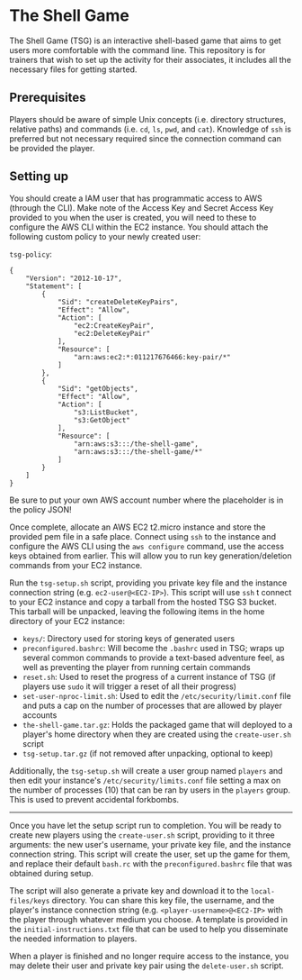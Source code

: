# The Shell Game

The Shell Game (TSG) is an interactive shell-based game that aims to get users more comfortable with the command line. This repository is for trainers that wish to set up the activity for their associates, it includes all the necessary files for getting started.

## Prerequisites

Players should be aware of simple Unix concepts (i.e. directory structures, relative paths) and commands (i.e. `cd`, `ls`, `pwd`, and `cat`). Knowledge of `ssh` is preferred but not necessary required since the connection command can be provided the player.


## Setting up

You should create a IAM user that has programmatic access to AWS (through the CLI). Make note of the Access Key and Secret Access Key provided to you when the user is created, you will need to these to configure the AWS CLI within the EC2 instance. You should attach the following custom policy to your newly created user:

`tsg-policy`:
```
{
    "Version": "2012-10-17",
    "Statement": [
        {
            "Sid": "createDeleteKeyPairs",
            "Effect": "Allow",
            "Action": [
                "ec2:CreateKeyPair",
                "ec2:DeleteKeyPair"
            ],
            "Resource": [
                "arn:aws:ec2:*:011217676466:key-pair/*"
            ]
        },
        {
            "Sid": "getObjects",
            "Effect": "Allow",
            "Action": [
                "s3:ListBucket",
                "s3:GetObject"
            ],
            "Resource": [
                "arn:aws:s3:::/the-shell-game",
                "arn:aws:s3:::/the-shell-game/*"
            ]
        }
    ]
}
```

Be sure to put your own AWS account number where the placeholder is in the policy JSON!

Once complete, allocate an AWS EC2 t2.micro instance and store the provided pem file in a safe place. Connect using `ssh` to the instance and configure the AWS CLI using the `aws configure` command, use the access keys obtained from earlier. This will allow you to run key generation/deletion commands from your EC2 instance.

Run the `tsg-setup.sh` script, providing you private key file and the instance connection string (e.g. `ec2-user@<EC2-IP>`). This script will use `ssh` t connect to your EC2 instance and copy a tarball from the hosted TSG S3 bucket. This tarball will be unpacked, leaving the following items in the home directory of your EC2 instance:


- `keys/`: Directory used for storing keys of generated users
- `preconfigured.bashrc`: Will become the `.bashrc` used in TSG; wraps up several common commands to provide a text-based adventure feel, as well as preventing the player from running certain commands
- `reset.sh`: Used to reset the progress of a current instance of TSG (if players use `sudo` it will trigger a reset of all their progress)
- `set-user-nproc-limit.sh`: Used to edit the `/etc/security/limit.conf` file and puts a cap on the number of processes that are allowed by player accounts
- `the-shell-game.tar.gz`: Holds the packaged game that will deployed to a player's home directory when they are created using the `create-user.sh` script
- `tsg-setup.tar.gz` (if not removed after unpacking, optional to keep)


Additionally, the `tsg-setup.sh` will create a user group named `players` and then edit your instance's `/etc/security/limits.conf` file setting a max on the number of processes (10) that can be ran by users in the `players` group. This is used to prevent accidental forkbombs.

---

Once you have let the setup script run to completion. You will be ready to create new players using the `create-user.sh` script, providing to it three arguments: the new user's username, your private key file, and the instance connection string. This script will create the user, set up the game for them, and replace their default `bash.rc` with the `preconfigured.bashrc` file that was obtained during setup. 


The script will also generate a private key and download it to the `local-files/keys` directory. You can share this key file, the username, and the player's instance connection string (e.g. `<player-username>@<EC2-IP>` with the player through whatever medium you choose. A template is provided in the `initial-instructions.txt` file that can be used to help you disseminate the needed information to players.

When a player is finished and no longer require access to the instance, you may delete their user and private key pair using the `delete-user.sh` script.
